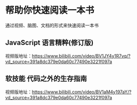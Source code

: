# 帮助你快速阅读一本书

通过视频、脑图、文档的形式来快速阅读一本书



## JavaScript 语言精粹(修订版)

视频版地址：https://www.bilibili.com/video/BV1JY4y1R7vq/?vd_source=391a8dc379e0da60c77490e3221f097a 



## 软技能 代码之外的生存指南

视频版地址：https://www.bilibili.com/video/BV1aM4y197aY/?vd_source=391a8dc379e0da60c77490e3221f097a